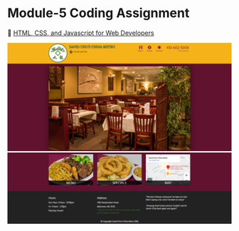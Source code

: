 
# Module-5 Coding Assignment

🔶 <a href="https://www.coursera.org/learn/html-css-javascript-for-web-developers">HTML, CSS, and Javascript for Web Developers</a>

<img src="https://github.com/CFHJHFH/module5/blob/main/Module%205.PNG">
<img src="https://github.com/CFHJHFH/module5/blob/main/Module%205..PNG">




